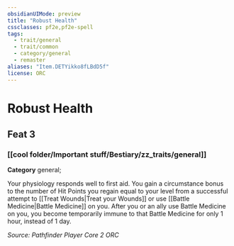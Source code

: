 ```yaml
---
obsidianUIMode: preview
title: "Robust Health"
cssclasses: pf2e,pf2e-spell
tags:
  - trait/general
  - trait/common
  - category/general
  - remaster
aliases: "Item.DETYikko8fLBdD5f"
license: ORC
---
```

# Robust Health
## Feat 3
### [[cool folder/Important stuff/Bestiary/zz_traits/general]]

**Category** general; 




Your physiology responds well to first aid. You gain a circumstance bonus to the number of Hit Points you regain equal to your level from a successful attempt to [[Treat Wounds|Treat your Wounds]] or use [[Battle Medicine|Battle Medicine]] on you. After you or an ally use Battle Medicine on you, you become temporarily immune to that Battle Medicine for only 1 hour, instead of 1 day.

*Source: Pathfinder Player Core 2*
*ORC*